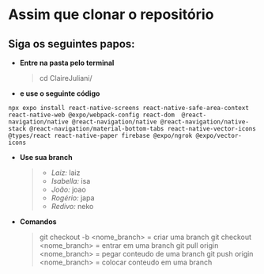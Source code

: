 # Assim que clonar o repositório
## Siga os seguintes papos:
* **Entre na pasta pelo terminal**
  > cd ClaireJuliani/
* **e use o seguinte código**
```
npx expo install react-native-screens react-native-safe-area-context react-native-web @expo/webpack-config react-dom  @react-navigation/native @react-navigation/native @react-navigation/native-stack @react-navigation/material-bottom-tabs react-native-vector-icons @types/react react-native-paper firebase @expo/ngrok @expo/vector-icons
```
* **Use sua branch**
  > * *Laiz:* laiz
  > * *Isabella:* isa
  > * *João:* joao
  > * *Rogério:* japa
  > * *Redivo:* neko

* **Comandos**
  > git checkout -b <nome_branch> = criar uma branch
  > git checkout <nome_branch> = entrar em uma branch
  > git pull origin <nome_branch> = pegar conteudo de uma branch
  > git push origin <nome_branch> = colocar conteudo em uma branch
